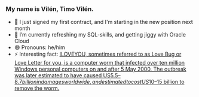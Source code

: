 ### My name is Vilén, Timo Vilén.


- 🔭 I just signed my first contract, and I'm starting in the new position next month
- 🌱 I’m currently refreshing my SQL-skills,  and getting jiggy with Oracle Cloud
- 😄 Pronouns: he/him
- ⚡ Interesting fact: [ILOVEYOU, sometimes referred to as Love Bug or Love Letter for you, is a computer worm that infected over ten million Windows personal computers on and after 5 May 2000. The outbreak was later estimated to have caused US$5.5–8.7 billion in damages worldwide, and estimated to cost US$10–15 billion to remove the worm.](https://en.wikipedia.org/wiki/ILOVEYOU)
